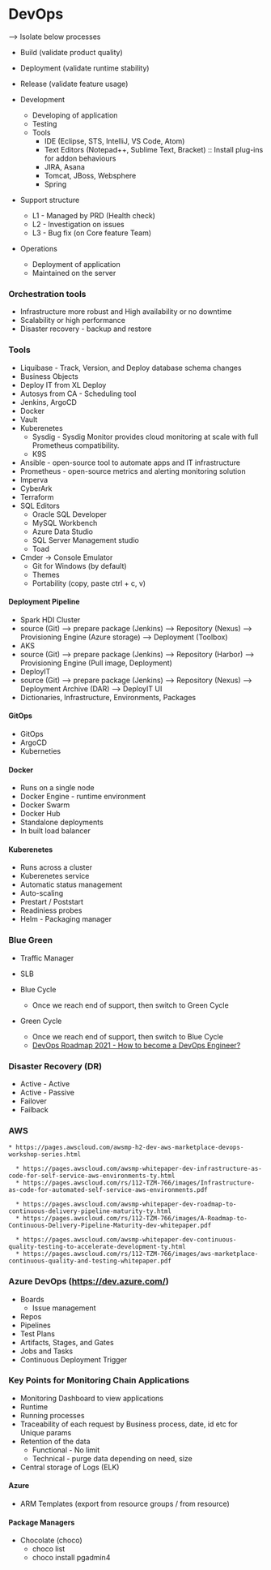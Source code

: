 # DevOps

 --> Isolate below processes
 - Build (validate product quality)
 - Deployment (validate runtime stability)
 - Release (validate feature usage)

 - Development
   - Developing of application
   - Testing
   - Tools
     - IDE (Eclipse, STS, IntelliJ, VS Code, Atom)
     - Text Editors (Notepad++, Sublime Text, Bracket) :: Install plug-ins for addon behaviours
     - JIRA, Asana
     - Tomcat, JBoss, Websphere
     - Spring 

- Support structure
  - L1 - Managed by PRD (Health check)
  - L2 - Investigation on issues
  - L3 - Bug fix (on Core feature Team)

 - Operations
   - Deployment of application
   - Maintained on the server

### Orchestration tools
 - Infrastructure more robust and High availability or no downtime
 - Scalability or high performance
 - Disaster recovery - backup and restore

### Tools
 - Liquibase - Track, Version, and Deploy database schema changes
 - Business Objects
 - Deploy IT from XL Deploy
 - Autosys from CA - Scheduling tool
 - Jenkins, ArgoCD
 - Docker
 - Vault
 - Kuberenetes
    - Sysdig - Sysdig Monitor provides cloud monitoring at scale with full Prometheus compatibility.
    - K9S
 - Ansible - open-source tool to automate apps and IT infrastructure
 - Prometheus - open-source metrics and alerting monitoring solution
 - Imperva
 - CyberArk
 - Terraform
 - SQL Editors
   - Oracle SQL Developer
   - MySQL Workbench
   - Azure Data Studio
   - SQL Server Management studio 
   - Toad
 - Cmder -> Console Emulator
   - Git for Windows (by default)
   - Themes
   - Portability (copy, paste ctrl + c, v)

#### Deployment Pipeline
 - Spark HDI Cluster
  - source (Git) --> prepare package (Jenkins) --> Repository (Nexus) --> Provisioning Engine (Azure storage) --> Deployment (Toolbox)
 - AKS
  - source (Git) --> prepare package (Jenkins) --> Repository (Harbor) --> Provisioning Engine (Pull image, Deployment)
 - DeployIT
  - source (Git) --> prepare package (Jenkins) --> Repository (Nexus) --> Deployment Archive (DAR) --> DeployIT UI
  - Dictionaries, Infrastructure, Environments, Packages

#### GitOps
  - GitOps
  - ArgoCD
  - Kuberneties

#### Docker
 - Runs on a single node
 - Docker Engine - runtime environment
 - Docker Swarm
 - Docker Hub
 - Standalone deployments
 - In built load balancer

#### Kuberenetes
 - Runs across a cluster
 - Kuberenetes service
 - Automatic status management
 - Auto-scaling
 - Prestart / Poststart 
 - Readiniess probes
 - Helm - Packaging manager

### Blue Green
 - Traffic Manager
 - SLB 
 - Blue Cycle
   - Once we reach end of support, then switch to Green Cycle
 - Green Cycle
   - Once we reach end of support, then switch to Blue Cycle


    * [DevOps Roadmap 2021 - How to become a DevOps Engineer?](https://www.youtube.com/watch?v=9pZ2xmsSDdo&list=RDCMUCdngmbVKX1Tgre699-XLlUA&index=5)


### Disaster Recovery (DR)
 - Active - Active
 - Active - Passive
 - Failover
 - Failback

### AWS

    * https://pages.awscloud.com/awsmp-h2-dev-aws-marketplace-devops-workshop-series.html

      * https://pages.awscloud.com/awsmp-whitepaper-dev-infrastructure-as-code-for-self-service-aws-environments-ty.html
      * https://pages.awscloud.com/rs/112-TZM-766/images/Infrastructure-as-code-for-automated-self-service-aws-environments.pdf

      * https://pages.awscloud.com/awsmp-whitepaper-dev-roadmap-to-continuous-delivery-pipeline-maturity-ty.html
      * https://pages.awscloud.com/rs/112-TZM-766/images/A-Roadmap-to-Continuous-Delivery-Pipeline-Maturity-dev-whitepaper.pdf

      * https://pages.awscloud.com/awsmp-whitepaper-dev-continuous-quality-testing-to-accelerate-development-ty.html
      * https://pages.awscloud.com/rs/112-TZM-766/images/aws-marketplace-continuous-quality-and-testing-whitepaper.pdf

### Azure DevOps (https://dev.azure.com/)
 - Boards
   - Issue management
 - Repos
 - Pipelines
 - Test Plans
 - Artifacts, Stages, and Gates
 - Jobs and Tasks
 - Continuous Deployment Trigger

### Key Points for Monitoring Chain Applications
 - Monitoring Dashboard to view applications
 - Runtime
 - Running processes
 - Traceability of each request by Business process, date, id etc for Unique params
 - Retention of the data
   - Functional - No limit
   - Technical - purge data depending on need, size
 - Central storage of Logs (ELK)
 
#### Azure
  - ARM Templates (export from resource groups / from resource)

#### Package Managers
  - Chocolate (choco)
    - choco list
    - choco install pgadmin4

